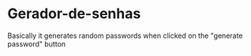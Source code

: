 # Gerador-de-senhas
Basically it generates random passwords when clicked on the "generate password" button
